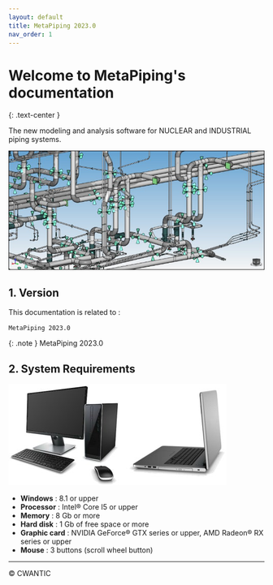 ```yaml
---
layout: default
title: MetaPiping 2023.0
nav_order: 1
---
```


# Welcome to MetaPiping's documentation

{: .text-center }

The new modeling and analysis software for NUCLEAR and INDUSTRIAL piping systems.

![Logo](Images/Piping.jpg)

## 1. Version

This documentation is related to :

    MetaPiping 2023.0

{: .note }
MetaPiping 2023.0
## 2. System Requirements

![Image](Images/Configuration.jpg)

- **Windows** : 8.1 or upper
- **Processor** : Intel® Core I5 or upper
- **Memory** : 8 Gb or more
- **Hard disk** : 1 Gb of free space or more
- **Graphic card** : NVIDIA GeForce® GTX series or upper, AMD Radeon® RX series or upper
- **Mouse** : 3 buttons (scroll wheel button)

---

&copy; CWANTIC
